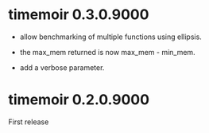 # timemoir 0.3.0.9000

* allow benchmarking of multiple functions using ellipsis.

* the max_mem returned is now max_mem - min_mem.

* add a verbose parameter.

# timemoir 0.2.0.9000

First release
